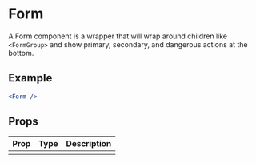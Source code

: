# Form

A Form component is a wrapper that will wrap around children like `<FormGroup>` and show primary, secondary, and dangerous actions at the bottom.

## Example

```jsx
<Form />
```

## Props

| Prop | Type | Description |
| ---- | ---- | ----------- |
|      |      |             |
